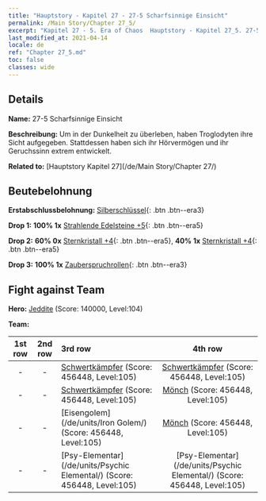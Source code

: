 ```yaml
---
title: "Hauptstory - Kapitel 27 - 27-5 Scharfsinnige Einsicht"
permalink: /Main Story/Chapter 27_5/
excerpt: "Kapitel 27 - 5. Era of Chaos  Hauptstory - Kapitel 27_5. 27-5 Scharfsinnige Einsicht"
last_modified_at: 2021-04-14
locale: de
ref: "Chapter 27_5.md"
toc: false
classes: wide
---
```


## Details

 **Name:** 27-5 Scharfsinnige Einsicht

 **Beschreibung:** Um in der Dunkelheit zu überleben, haben Troglodyten ihre Sicht aufgegeben. Stattdessen haben sich ihr Hörvermögen und ihr Geruchssinn extrem entwickelt.

 **Related to:** [Hauptstory Kapitel 27](/de/Main Story/Chapter 27/)

## Beutebelohnung

 **Erstabschlussbelohnung:** [Silberschlüssel](/de/Items/con_693/){: .btn .btn--era3}

 **Drop 1:** **100% 1x** [Strahlende Edelsteine +5](/de/Items/mat_100/){: .btn .btn--era5}

 **Drop 2:** **60% 0x** [Sternkristall +4](/de/Items/mat_94/){: .btn .btn--era5}, **40% 1x** [Sternkristall +4](/de/Items/mat_94/){: .btn .btn--era5}

 **Drop 3:** **100% 1x** [Zauberspruchrollen](/de/Items/con_694/){: .btn .btn--era3}


## Fight against Team
 **Hero:** [Jeddite](/de/heroes/Jeddite/) (Score: 140000, Level:104)

 **Team:**


  | 1st row | 2nd row | 3rd row | 4th row |
  |:----:|:----:|:----|:----:|
  | - | - | [Schwertkämpfer](/de/units/Swordsman/) (Score: 456448, Level:105)  | [Schwertkämpfer](/de/units/Swordsman/) (Score: 456448, Level:105)  |
  | - | - | [Schwertkämpfer](/de/units/Swordsman/) (Score: 456448, Level:105)  | [Mönch](/de/units/Monk/) (Score: 456448, Level:105)  |
  | - | - | [Eisengolem](/de/units/Iron Golem/) (Score: 456448, Level:105)  | [Mönch](/de/units/Monk/) (Score: 456448, Level:105)  |
  | - | - | [Psy-Elementar](/de/units/Psychic Elemental/) (Score: 456448, Level:105)  | [Psy-Elementar](/de/units/Psychic Elemental/) (Score: 456448, Level:105)  |


